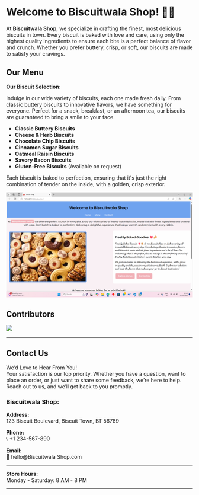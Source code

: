 # Welcome to **Biscuitwala Shop**! 🍪🥛

At **Biscuitwala Shop**, we specialize in crafting the finest, most delicious biscuits in town. Every biscuit is baked with love and care, using only the highest quality ingredients to ensure each bite is a perfect balance of flavor and crunch. Whether you prefer buttery, crisp, or soft, our biscuits are made to satisfy your cravings.

## Our Menu
**Our Biscuit Selection:**

Indulge in our wide variety of biscuits, each one made fresh daily. From classic buttery biscuits to innovative flavors, we have something for everyone. Perfect for a snack, breakfast, or an afternoon tea, our biscuits are guaranteed to bring a smile to your face.

- **Classic Buttery Biscuits**
- **Cheese & Herb Biscuits**
- **Chocolate Chip Biscuits**
- **Cinnamon Sugar Biscuits**
- **Oatmeal Raisin Biscuits**
- **Savory Bacon Biscuits**
- **Gluten-Free Biscuits** 
(Available on request)

Each biscuit is baked to perfection, ensuring that it's just the right combination of tender on the inside, with a golden, crisp exterior.

![MenuImage](images/menu-page.png)

## Contributors

<a href="https://github.com/DipaliShinde9520/Assi-22">
  <img src="https://biscuitsbiscuits.netlify.app/" />
</a>

---

## Contact Us
We’d Love to Hear From You!  
Your satisfaction is our top priority. Whether you have a question, want to place an order, or just want to share some feedback, we’re here to help. Reach out to us, and we’ll get back to you promptly.

### **Biscuitwala Shop:**

**Address:**  
123 Biscuit Boulevard, Biscuit Town, BT 56789

**Phone:**  
📞 +1 234-567-890

**Email:**  
📧 hello@Biscuitwala Shop.com

---

**Store Hours:**  
Monday - Saturday: 8 AM - 8 PM

---


